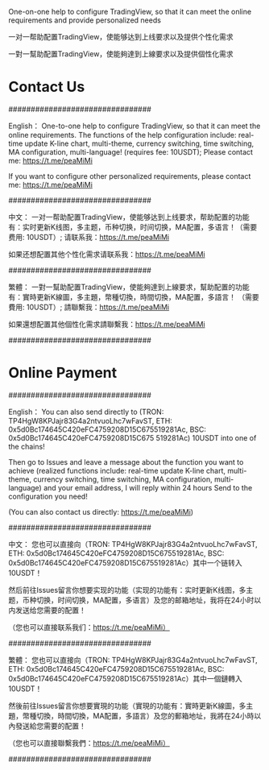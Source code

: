 One-on-one help to configure TradingView, so that it can meet the online requirements and provide personalized needs

一对一帮助配置TradingView，使能够达到上线要求以及提供个性化需求

一對一幫助配置TradingView，使能夠達到上線要求以及提供個性化需求

# Contact Us

################################


English：
One-to-one help to configure TradingView, so that it can meet the online requirements. The functions of the help configuration include: real-time update K-line chart, multi-theme, currency switching, time switching, MA configuration, multi-language! (requires fee: 10USDT);
Please contact me: https://t.me/peaMiMi

If you want to configure other personalized requirements, please contact me: https://t.me/peaMiMi


################################


中文：
一对一帮助配置TradingView，使能够达到上线要求，帮助配置的功能有：实时更新K线图，多主题，币种切换，时间切换，MA配置，多语言！（需要费用: 10USDT）;
请联系我：https://t.me/peaMiMi

如果还想配置其他个性化需求请联系我：https://t.me/peaMiMi


################################


繁體：
一對一幫助配置TradingView，使能夠達到上線要求，幫助配置的功能有：實時更新K線圖，多主題，幣種切換，時間切換，MA配置，多語言！ （需要費用: 10USDT）;
請聯繫我：https://t.me/peaMiMi

如果還想配置其他個性化需求請聯繫我：https://t.me/peaMiMi


################################


# Online Payment
################################

English：
You can also send directly to (TRON: TP4HgW8KPJajr83G4a2ntvuoLhc7wFavST, ETH: 0x5d0Bc174645C420eFC4759208D15C675519281Ac, BSC: 0x5d0Bc174645C420eFC4759208D15C675 519281Ac) 10USDT into one of the chains!

Then go to Issues and leave a message about the function you want to achieve (realized functions include: real-time update K-line chart, multi-theme, currency switching, time switching, MA configuration, multi-language) and your email address, I will reply within 24 hours Send to the configuration you need!

(You can also contact us directly: https://t.me/peaMiMi)

################################


中文：
您也可以直接向（TRON: TP4HgW8KPJajr83G4a2ntvuoLhc7wFavST, ETH: 0x5d0Bc174645C420eFC4759208D15C675519281Ac, BSC: 0x5d0Bc174645C420eFC4759208D15C675519281Ac）其中一个链转入 10USDT！

然后前往Issues留言你想要实现的功能（实现的功能有：实时更新K线图，多主题，币种切换，时间切换，MA配置，多语言）及您的邮箱地址，我将在24小时以内发送给您需要的配置！

（您也可以直接联系我们：https://t.me/peaMiMi）


################################


繁體：
您也可以直接向（TRON: TP4HgW8KPJajr83G4a2ntvuoLhc7wFavST, ETH: 0x5d0Bc174645C420eFC4759208D15C675519281Ac, BSC: 0x5d0Bc174645C420eFC4759208D15C675519281Ac）其中一個鏈轉入 10USDT！

然後前往Issues留言你想要實現的功能（實現的功能有：實時更新K線圖，多主題，幣種切換，時間切換，MA配置，多語言）及您的郵箱地址，我將在24小時以內發送給您需要的配置！

（您也可以直接聯繫我們：https://t.me/peaMiMi）


################################
